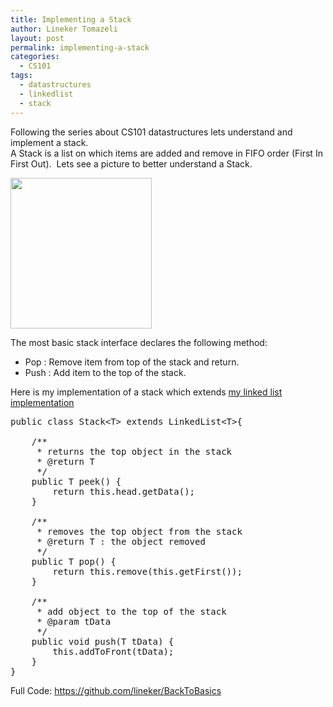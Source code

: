 ```yaml
---
title: Implementing a Stack
author: Lineker Tomazeli
layout: post
permalink: implementing-a-stack
categories:
  - CS101
tags:
  - datastructures
  - linkedlist
  - stack
---
```

Following the series about CS101 datastructures lets understand and implement a stack.  
A Stack is a list on which items are added and remove in FIFO order (First In First Out). &nbsp;Lets see a picture to better understand a Stack.

<img class="aligncenter" src="https://www.cs.auckland.ac.nz/software/AlgAnim/fig/stack.gif" alt="" width="226" height="241" />

The most basic stack interface declares the following method:

  * Pop : Remove item from top of the stack and return.
  * Push : Add item to the top of the stack.

Here is my implementation of a stack which extends [my linked list implementation][1]

<pre class="brush: java; title: ; notranslate" title="">public class Stack&lt;T&gt; extends LinkedList&lt;T&gt;{

	/**
	 * returns the top object in the stack
	 * @return T
	 */
	public T peek() {
		return this.head.getData();
	}

	/**
	 * removes the top object from the stack
	 * @return T : the object removed
	 */
	public T pop() {
		return this.remove(this.getFirst());
	}

	/**
	 * add object to the top of the stack
	 * @param tData
	 */
	public void push(T tData) {
		this.addToFront(tData);
	}
}
</pre>

Full Code: <a title="https://github.com/lineker/BackToBasics" href="https://github.com/lineker/BackToBasics" target="_blank">https://github.com/lineker/BackToBasics</a>

 [1]: http://tomazeli.net/implementing-a-linkedlist/ "Implementing a LinkedList"
